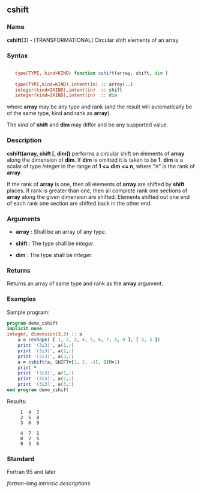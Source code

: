 ## cshift

### **Name**

**cshift**(3) - \[TRANSFORMATIONAL\] Circular shift elements of an array

### **Syntax**
```fortran
```
```fortran
   type(TYPE, kind=KIND) function cshift(array, shift, dim )
 
   type(TYPE,kind=KIND),intent(in) :: array(..)
   integer(kind=IKIND),intent(in)  :: shift
   integer(kind=IKIND),intent(in)  :: dim
```
  where **array** may be any type and rank (and the result will
  automatically be of the same type, kind and rank as **array**).

  The _kind_ of **shift** and **dim** may differ and be any supported
  value.

### **Description**

  **cshift(array, shift \[, dim\])** performs a circular shift on elements
  of **array** along the dimension of **dim**. If **dim** is omitted it is
  taken to be **1**. **dim** is a scalar of type _integer_ in the range of
  **1 \<= dim \<= n**, where "n" is the rank of **array**. 

  If the rank of
  **array** is one, then all elements of **array** are shifted by **shift**
  places. If rank is greater than one, then all complete rank one sections
  of **array** along the given dimension are shifted. Elements shifted
  out one end of each rank one section are shifted back in the other end.

### **Arguments**

- **array**
  : Shall be an array of any type.

- **shift**
  : The type shall be _integer_.

- **dim**
  : The type shall be _integer_.

### **Returns**

Returns an array of same type and rank as the **array** argument.

### **Examples**

Sample program:

```fortran
program demo_cshift
implicit none
integer, dimension(3,3) :: a
    a = reshape( [ 1, 2, 3, 4, 5, 6, 7, 8, 9 ], [ 3, 3 ])
    print '(3i3)', a(1,:)
    print '(3i3)', a(2,:)
    print '(3i3)', a(3,:)
    a = cshift(a, SHIFT=[1, 2, -1], DIM=2)
    print *
    print '(3i3)', a(1,:)
    print '(3i3)', a(2,:)
    print '(3i3)', a(3,:)
end program demo_cshift
```

Results:

```text
     1  4  7
     2  5  8
     3  6  9

     4  7  1
     8  2  5
     9  3  6
```

### **Standard**

Fortran 95 and later

 _fortran-lang intrinsic descriptions_
